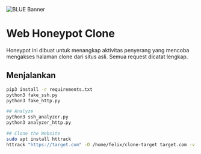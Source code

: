 ![BLUE Banner](https://media0.giphy.com/media/v1.Y2lkPTc5MGI3NjExNm9meTN4c2Fjb290M3k0YmRreHQ4Y3IzOHZydWlkMncxdG91cjNhZSZlcD12MV9pbnRlcm5hbF9naWZfYnlfaWQmY3Q9Zw/FjfeL5TcB1y70dkT4p/giphy.gif)
# Web Honeypot Clone

Honeypot ini dibuat untuk menangkap aktivitas penyerang yang mencoba mengakses halaman clone dari situs asli. Semua request dicatat lengkap.

## Menjalankan
```bash
pip3 install -r requirements.txt
python3 fake_ssh.py
python3 fake_http.py

## Analyze
python3 ssh_analyzer.py
python3 analyzer_http.py

## Clone the Website
sudo apt install httrack
httrack "https://target.com" -O /home/felix/clone-target target.com -v  
